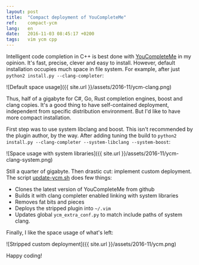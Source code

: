 ```yaml
---
layout: post
title:  "Compact deployment of YouCompleteMe"
ref:    compact-ycm
lang:   en
date:   2016-11-03 08:45:17 +0200
tags:   vim ycm cpp
---
```


Intelligent code completion in C++ is best done with
[YouCompleteMe](http://valloric.github.io/YouCompleteMe)
in my opinion. It's fast, precise, clever and easy to install. However,
default installation occupies much space in file system. For example,
after just `python2 install.py --clang-completer`:

![Default space usage]({{ site.url }}/assets/2016-11/ycm-clang.png)

Thus, half of a gigabyte for C#, Go, Rust completion engines, boost and clang
copies. It's a good thing to have self-contained deployment, independent from
specific distribution environment. But I'd like to have more compact
installation.

First step was to use system libclang and boost. This isn't recommended by the
plugin author, by the way. After adding tuning the build to
`python2 install.py --clang-completer --system-libclang --system-boost`:

![Space usage with system libraries]({{ site.url }}/assets/2016-11/ycm-clang-system.png)

Still a quarter of gigabyte. Then drastic cut: implement custom deployment.
The script [update-ycm.sh](https://github.com/sakhnik/dotfiles/blob/master/.bin/update-ycm.sh)
does few things:

 * Clones the latest version of YouCompleteMe from github
 * Builds it with clang completer enabled linking with system libraries
 * Removes fat bits and pieces
 * Deploys the stripped plugin into `~/.vim`
 * Updates global `ycm_extra_conf.py` to match include paths of system clang.

Finally, I like the space usage of what's left:

![Stripped custom deployment]({{ site.url }}/assets/2016-11/ycm.png)

Happy coding!

<!-- vim: set tw=78 spell -->
